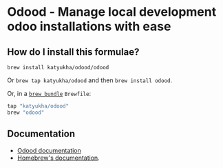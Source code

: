 # Odood - Manage local development odoo installations with ease

## How do I install this formulae?

`brew install katyukha/odood/odood`

Or `brew tap katyukha/odood` and then `brew install odood`.

Or, in a [`brew bundle`](https://github.com/Homebrew/homebrew-bundle) `Brewfile`:

```ruby
tap "katyukha/odood"
brew "odood"
```

## Documentation

- [Odood documentation](https://katyukha.github.io/Odood/)
- [Homebrew's documentation](https://docs.brew.sh).

